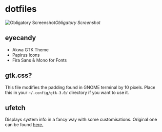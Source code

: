 # dotfiles

![Obligatory Screenshot](https://raw.githubusercontent.com/berkiyo/dotfiles/master/nice.png)*Obligatory Screenshot*

## eyecandy
* Akwa GTK Theme
* Papirus Icons
* Fira Sans & Mono for Fonts

## gtk.css?
This file modifies the padding found in GNOME terminal by 10 pixels. Place this in your `~/.config/gtk-3.0/` directory if you want to use it.

## ufetch
Displays system info in a fancy way with some customisations. Original one can be found [here.](https://gitlab.com/jschx/ufetch/)
